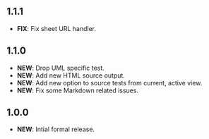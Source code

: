 ## 1.1.1

- **FIX**: Fix sheet URL handler.

## 1.1.0

- **NEW**: Drop UML specific test.
- **NEW**: Add new HTML source output.
- **NEW**: Add new option to source tests from current, active view.
- **NEW**: Fix some Markdown related issues.

## 1.0.0

- **NEW**: Intial formal release.
